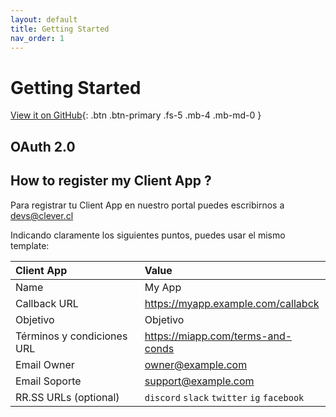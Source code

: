 ```yaml
---
layout: default
title: Getting Started
nav_order: 1
---
```


# Getting Started

[View it on GitHub](https://github.com/clever-cl){: .btn .btn-primary .fs-5 .mb-4 .mb-md-0 }

## OAuth 2.0
## How to register my Client App ?
Para registrar tu Client App en nuestro portal puedes escribirnos a devs@clever.cl

Indicando claramente los siguientes puntos, puedes usar el mismo template:

| Client App                  | Value                                       |
|:----------------------------|:--------------------------------------------|
| Name                        | My App                                      |
| Callback URL                | https://myapp.example.com/callabck          |
| Objetivo                    | Objetivo                                    |
| Términos y condiciones  URL | https://miapp.com/terms-and-conds           |
| Email Owner                 | owner@example.com                           |
| Email Soporte               | support@example.com                         |
| RR.SS URLs  (optional)      | `discord` `slack` `twitter` `ig` `facebook` |



